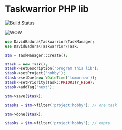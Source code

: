 # Taskwarrior PHP lib

[![Build Status](https://travis-ci.org/DavidBadura/Taskwarrior.svg?branch=master)](https://travis-ci.org/DavidBadura/Taskwarrior)

![WOW](http://i.imgur.com/mvSQh0M.gif)

```php
use DavidBadura\Taskwarrior\TaskManager;
use DavidBadura\Taskwarrior\Task;

$tm = TaskManager::create();

$task = new Task();
$task->setDescription('program this lib');
$task->setProject('hobby');
$task->setDue(new \DateTime('tomorrow'));
$task->setPriority(Task::PRIORITY_HIGH);
$task->addTag('next');

$tm->save($task);

$tasks = $tm->filter('project:hobby'); // one task

$tm->done($task);

$tasks = $tm->filter('project:hobby'); // empty
```
